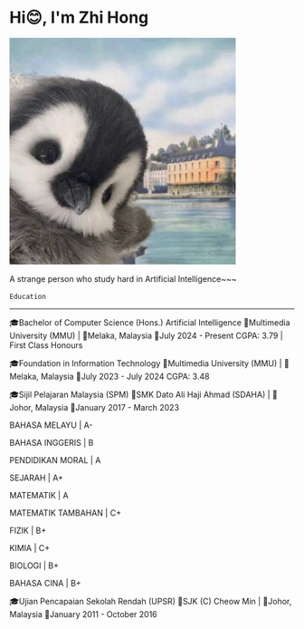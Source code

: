 # Hi😊, I'm Zhi Hong

![Alt text](images/penguin.jpg)

A strange person who study hard in Artificial Intelligence~~~

~~~~~~~~~~~~~~~~~~~~~~~~~~~
Education
~~~~~~~~~~~~~~~~~~~~~~~~~~~

---------------------------------------------------------------

🎓Bachelor of Computer Science (Hons.) Artificial Intelligence
🏫Multimedia University (MMU) | 📌Melaka, Malaysia
📆July 2024 - Present
CGPA: 3.79 | First Class Honours

🎓Foundation in Information Technology
🏫Multimedia University (MMU) | 📌Melaka, Malaysia
📆July 2023 - July 2024
CGPA: 3.48

🎓Sijil Pelajaran Malaysia (SPM)
🏫SMK Dato Ali Haji Ahmad (SDAHA) | 📌Johor, Malaysia
📆January 2017 - March 2023

BAHASA MELAYU       | A- 

BAHASA INGGERIS     | B

PENDIDIKAN MORAL    | A 

SEJARAH             | A+ 

MATEMATIK           | A 

MATEMATIK TAMBAHAN  | C+ 

FIZIK               | B+ 

KIMIA               | C+ 

BIOLOGI             | B+ 

BAHASA CINA         | B+ 

🎓Ujian Pencapaian Sekolah Rendah (UPSR)
🏫SJK (C) Cheow Min | 📌Johor, Malaysia
📆January 2011 - October 2016

